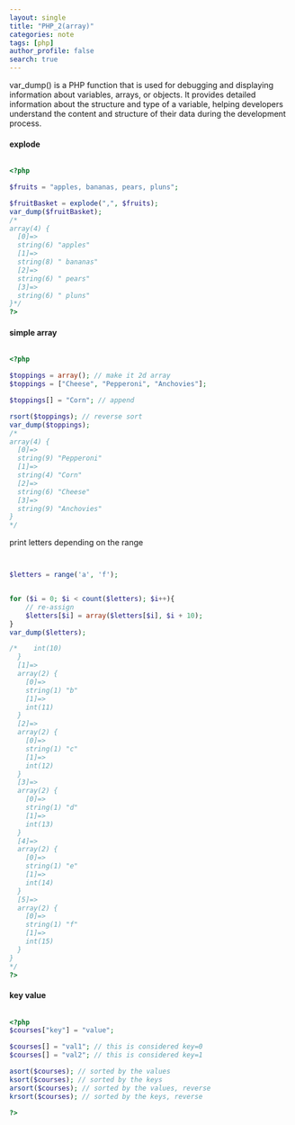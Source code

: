 ```yaml
---
layout: single
title: "PHP_2(array)"
categories: note
tags: [php]
author_profile: false
search: true
---
```


var_dump() is a PHP function that is used for debugging and displaying information about variables, arrays, or objects. It provides detailed information about the structure and type of a variable, helping developers understand the content and structure of their data during the development process.

#### explode

```php

<?php

$fruits = "apples, bananas, pears, pluns";

$fruitBasket = explode(",", $fruits);
var_dump($fruitBasket);
/*
array(4) {
  [0]=>
  string(6) "apples"
  [1]=>
  string(8) " bananas"
  [2]=>
  string(6) " pears"
  [3]=>
  string(6) " pluns"
}*/
?>
```

#### simple array

```php

<?php

$toppings = array(); // make it 2d array
$toppings = ["Cheese", "Pepperoni", "Anchovies"];

$toppings[] = "Corn"; // append

rsort($toppings); // reverse sort
var_dump($toppings);
/*
array(4) {
  [0]=>
  string(9) "Pepperoni"
  [1]=>
  string(4) "Corn"
  [2]=>
  string(6) "Cheese"
  [3]=>
  string(9) "Anchovies"
}
*/

```

print letters depending on the range

```php


$letters = range('a', 'f');


for ($i = 0; $i < count($letters); $i++){
    // re-assign
    $letters[$i] = array($letters[$i], $i + 10);
}
var_dump($letters);

/*    int(10)
  }
  [1]=>
  array(2) {
    [0]=>
    string(1) "b"
    [1]=>
    int(11)
  }
  [2]=>
  array(2) {
    [0]=>
    string(1) "c"
    [1]=>
    int(12)
  }
  [3]=>
  array(2) {
    [0]=>
    string(1) "d"
    [1]=>
    int(13)
  }
  [4]=>
  array(2) {
    [0]=>
    string(1) "e"
    [1]=>
    int(14)
  }
  [5]=>
  array(2) {
    [0]=>
    string(1) "f"
    [1]=>
    int(15)
  }
}
*/
?>
```

#### key value

```php

<?php
$courses["key"] = "value";

$courses[] = "val1"; // this is considered key=0
$courses[] = "val2"; // this is considered key=1

asort($courses); // sorted by the values
ksort($courses); // sorted by the keys
arsort($courses); // sorted by the values, reverse
krsort($courses); // sorted by the keys, reverse

?>


```
